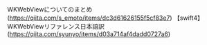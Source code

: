 WKWebViewについてのまとめ(https://qiita.com/s_emoto/items/dc3d61626155f5cf83e7)
【swift4】WKWebViewリファレンス日本語訳(https://qiita.com/syunyo/items/d03a714af4dadd0727a6)
